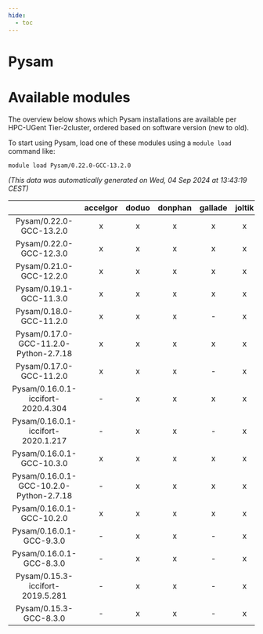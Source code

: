 ```yaml
---
hide:
  - toc
---
```


Pysam
=====

# Available modules


The overview below shows which Pysam installations are available per HPC-UGent Tier-2cluster, ordered based on software version (new to old).

To start using Pysam, load one of these modules using a `module load` command like:

```shell
module load Pysam/0.22.0-GCC-13.2.0
```

*(This data was automatically generated on Wed, 04 Sep 2024 at 13:43:19 CEST)*  

| |accelgor|doduo|donphan|gallade|joltik|shinx|skitty|
| :---: | :---: | :---: | :---: | :---: | :---: | :---: | :---: |
|Pysam/0.22.0-GCC-13.2.0|x|x|x|x|x|x|x|
|Pysam/0.22.0-GCC-12.3.0|x|x|x|x|x|x|x|
|Pysam/0.21.0-GCC-12.2.0|x|x|x|x|x|-|x|
|Pysam/0.19.1-GCC-11.3.0|x|x|x|x|x|x|x|
|Pysam/0.18.0-GCC-11.2.0|x|x|x|-|x|-|x|
|Pysam/0.17.0-GCC-11.2.0-Python-2.7.18|x|x|x|x|x|-|x|
|Pysam/0.17.0-GCC-11.2.0|x|x|x|-|x|-|x|
|Pysam/0.16.0.1-iccifort-2020.4.304|-|x|x|x|x|-|x|
|Pysam/0.16.0.1-iccifort-2020.1.217|-|x|x|-|x|-|x|
|Pysam/0.16.0.1-GCC-10.3.0|x|x|x|x|x|-|x|
|Pysam/0.16.0.1-GCC-10.2.0-Python-2.7.18|-|x|x|x|x|-|x|
|Pysam/0.16.0.1-GCC-10.2.0|x|x|x|x|x|-|x|
|Pysam/0.16.0.1-GCC-9.3.0|-|x|x|-|x|-|x|
|Pysam/0.16.0.1-GCC-8.3.0|-|x|x|-|x|-|x|
|Pysam/0.15.3-iccifort-2019.5.281|-|x|x|-|x|-|x|
|Pysam/0.15.3-GCC-8.3.0|-|x|x|-|x|-|x|
